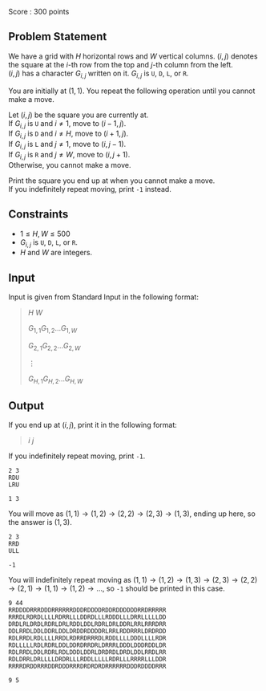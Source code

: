 Score : $300$ points

## Problem Statement

We have a grid with $H$ horizontal rows and $W$ vertical columns.  $(i, j)$ denotes the square at the $i$-th row from the top and $j$-th column from the left.<br>
$(i,j)$ has a character $G_{i,j}$ written on it.  $G_{i,j}$ is `U`, `D`, `L`, or `R`.

You are initially at $(1,1)$.  You repeat the following operation until you cannot make a move.

Let $(i,j)$ be the square you are currently at.<br>
If $G_{i,j}$ is `U` and $i \neq 1$, move to $(i-1,j)$.<br>
If $G_{i,j}$ is `D` and $i \neq H$, move to $(i+1,j)$.<br>
If $G_{i,j}$ is `L` and $j \neq 1$, move to $(i,j-1)$.<br>
If $G_{i,j}$ is `R` and $j \neq W$, move to $(i,j+1)$.<br>
Otherwise, you cannot make a move.  

Print the square you end up at when you cannot make a move.<br>
If you indefinitely repeat moving, print `-1` instead.

## Constraints

- $1 \leq H, W \leq 500$
- $G_{i,j}$ is `U`, `D`, `L`, or `R`.
- $H$ and $W$ are integers.

## Input

Input is given from Standard Input in the following format:

> $H$ $W$
> 
> $G_{1,1}G_{1,2}\dots G_{1,W}$
> 
> $G_{2,1}G_{2,2}\dots G_{2,W}$
> 
> $\vdots$
> 
> $G_{H,1}G_{H,2}\dots G_{H,W}$

## Output

If you end up at $(i, j)$, print it in the following format:

> $i$ $j$

If you indefinitely repeat moving, print `-1`.

```input1
2 3
RDU
LRU
```

```output1
1 3
```

You will move as $(1, 1) \to (1, 2) \to (2, 2) \to (2, 3) \to (1, 3)$, ending up here, so the answer is $(1, 3)$.

```input2
2 3
RRD
ULL
```

```output2
-1
```

You will indefinitely repeat moving as $(1, 1) \to (1, 2) \to (1, 3) \to (2, 3) \to (2, 2) \to (2, 1) \to (1, 1) \to (1, 2) \to \dots$, so `-1` should be printed in this case.

```input3
9 44
RRDDDDRRRDDDRRRRRRDDDRDDDDRDDRDDDDDDRRDRRRRR
RRRDLRDRDLLLLRDRRLLLDDRDLLLRDDDLLLDRRLLLLLDD
DRDLRLDRDLRDRLDRLRDDLDDLRDRLDRLDDRLRRLRRRDRR
DDLRRDLDDLDDRLDDLDRDDRDDDDRLRRLRDDRRRLDRDRDD
RDLRRDLRDLLLLRRDLRDRRDRRRDLRDDLLLLDDDLLLLRDR
RDLLLLLRDLRDRLDDLDDRDRRDRLDRRRLDDDLDDDRDDLDR
RDLRRDLDDLRDRLRDLDDDLDDRLDRDRDLDRDLDDLRRDLRR
RDLDRRLDRLLLLDRDRLLLRDDLLLLLRDRLLLRRRRLLLDDR
RRRRDRDDRRRDDRDDDRRRDRDRDRDRRRRRRDDDRDDDDRRR
```

```output3
9 5
```